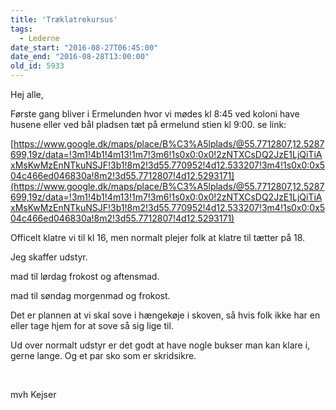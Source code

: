 ```yaml
---
title: 'Træklatrekursus'
tags:
  - Lederne
date_start: "2016-08-27T06:45:00"
date_end: "2016-08-28T13:00:00"
old_id: 5933
---
```

Hej alle,

Første gang bliver i Ermelunden hvor vi mødes kl 8:45 ved koloni have husene eller ved bål pladsen tæt på ermelund stien kl 9:00. se link:

[https://www.google.dk/maps/place/B%C3%A5lplads/@55.7712807,12.5287699,19z/data=!3m1!4b1!4m13!1m7!3m6!1s0x0:0x0!2zNTXCsDQ2JzE1LjQiTiAxMsKwMzEnNTkuNSJF!3b1!8m2!3d55.770952!4d12.533207!3m4!1s0x0:0x504c466ed046830a!8m2!3d55.7712807!4d12.5293171](https://www.google.dk/maps/place/B%C3%A5lplads/@55.7712807,12.5287699,19z/data=!3m1!4b1!4m13!1m7!3m6!1s0x0:0x0!2zNTXCsDQ2JzE1LjQiTiAxMsKwMzEnNTkuNSJF!3b1!8m2!3d55.770952!4d12.533207!3m4!1s0x0:0x504c466ed046830a!8m2!3d55.7712807!4d12.5293171)

Officelt klatre vi til kl 16, men normalt plejer folk at klatre til tætter på 18.

Jeg skaffer udstyr.

mad til lørdag frokost og aftensmad.

mad til søndag morgenmad og frokost.

Det er plannen at vi skal sove i hængekøje i skoven, så hvis folk ikke har en eller tage hjem for at sove så sig lige til.

Ud over normalt udstyr er det godt at have nogle bukser man kan klare i, gerne lange. Og et par sko som er skridsikre.

&nbsp;

mvh Kejser
